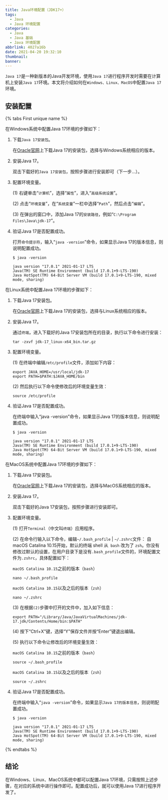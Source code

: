 ```yaml
---
title: Java环境配置（JDK17+）
tags:
  - Java
  - Java 环境配置
categories:
  - Java
  - Java 基础
  - Java 环境配置
abbrlink: 4027a16b
date: 2021-04-20 19:32:10
thumbnail:
banner:
---
```


`Java 17`是一种新版本的Java开发环境，使用`Java 17`进行程序开发时需要在计算机上安装`Java 17`环境。本文将介绍如何在`Windows、Linux、MacOS`中配置`Java 17`环境。

## 安装配置

{% tabs First unique name %}
<!-- tab Windows -->

在Windows系统中配置Java 17环境的步骤如下：

1. 下载`Java 17安装包`。

   在[Oracle官网](https://www.oracle.com/java/technologies/javase/jdk17-archive-downloads.html)上下载Java 17的安装包，选择与Windows系统相应的版本。

2. 安装Java 17。

   双击下载好的`Java 17安装包`，按照步骤进行安装即可（下一步...）。

3. 配置环境变量。

   (1) 右键单击“`计算机`”，选择“`属性`”，进入“`高级系统设置`”。

   (2) 点击“`环境变量`”，在“`系统变量`”一栏中选择“`Path`”，然后点击“`编辑`”。

   (3) 在弹出的窗口中，添加Java 17的`安装路径`，例如“`C:\Program Files\Java\jdk-17`”。

4. 验证Java 17是否配置成功。

   打开<i class="fa-solid fa-rectangle-terminal"></i>`命令提示符`，输入“`java -version`”命令，如果显示Java 17的版本信息，则说明配置成功。

   ```shell
   $ java -version
   
   java version "17.0.1" 2021-01-17 LTS
   Java(TM) SE Runtime Environment (build 17.0.1+9-LTS-190)
   Java HotSpot(TM) 64-Bit Server VM (build 17.0.1+9-LTS-190, mixed mode, sharing)
   ```

<!-- endtab -->

<!-- tab Linux -->

在Linux系统中配置Java 17环境的步骤如下：



1. 下载Java 17安装包。

   在[Oracle官网](https://www.oracle.com/java/technologies/javase/jdk17-archive-downloads.html)上下载Java 17的安装包，选择与Linux系统相应的版本。

2. 安装Java 17。

   通过<i class="fa-solid fa-rectangle-terminal"></i>`终端`，进入下载好的Java 17安装包所在的目录，执行以下命令进行安装：

   ```
   tar -zxvf jdk-17_linux-x64_bin.tar.gz
   ```

3. 配置环境变量。

   (1) 在终端中编辑`/etc/profile`文件，添加如下内容：

   ```
   export JAVA_HOME=/usr/local/jdk-17
   export PATH=$PATH:$JAVA_HOME/bin
   ```

   (2) 然后执行以下命令使修改后的环境变量生效：

   ```
   source /etc/profile
   ```

4. 验证Java 17是否配置成功。

   在终端中输入“java -version”命令，如果显示Java 17的版本信息，则说明配置成功。

   ```shell
   $ java -version
   
   java version "17.0.1" 2021-01-17 LTS
   Java(TM) SE Runtime Environment (build 17.0.1+9-LTS-190)
   Java HotSpot(TM) 64-Bit Server VM (build 17.0.1+9-LTS-190, mixed mode, sharing)
   ```

<!-- endtab -->

<!-- tab Macos-->

在MacOS系统中配置Java 17环境的步骤如下：

1. 下载Java 17安装包。

   在[Oracle官网](https://www.oracle.com/java/technologies/javase/jdk17-archive-downloads.html)上下载Java 17的安装包，选择与MacOS系统相应的版本。

2. 安装Java 17。

   双击下载好的Java 17安装包，按照步骤进行安装即可。

3. 配置环境变量。

   (1) 打开<i class="fa-solid fa-rectangle-terminal"></i>`Terminal`（中文叫`终端`）应用程序。

   (2) 在命令行输入以下命令，编辑`~/.bash_profile` | `~/.zshrc`文件：
   <i class="fa-solid fa-triangle-exclamation" style="color: #ffcf24;"></i> 自 macOS Catalina 10.15开始，默认的终端 shell 从` bash` 改为了 `zsh`。你没有修改过默认的设置，在用户目录下是没有`.bash_profile`文件的，环境配置文件为`.zshrc`，具体配置如下：

   `macOS Catalina 10.15`之前的版本（`bash`）

     ```shell
     nano ~/.bash_profile
     ```

   `macOS Catalina 10.15`以及之后的版本（`zsh`）

     ```shell
     nano ~/.zshrc
     ```

   (3) 在根据`(2)`步骤中打开的文件中，加入如下信息：

   ```
   export PATH="/Library/Java/JavaVirtualMachines/jdk-17.jdk/Contents/Home/bin:$PATH"
   ```

   (4) 按下“Ctrl+X”键，选择“Y”保存文件并按“Enter”键退出编辑。

   (5) 执行以下命令让修改后的环境变量生效：

   `macOS Catalina 10.15`之前的版本（`bash`）

   ```shell
   source ~/.bash_profile
   ```

   `macOS Catalina 10.15`以及之后的版本（`zsh`）

   ```shell
   source ~/.zshrc
   ```

4. 验证Java 17是否配置成功。

   在终端中输入“`java -version`”命令，如果显示`Java 17的版本信息`，则说明配置成功。

   ```shell
   $ java -version
   
   java version "17.0.1" 2021-01-17 LTS
   Java(TM) SE Runtime Environment (build 17.0.1+9-LTS-190)
   Java HotSpot(TM) 64-Bit Server VM (build 17.0.1+9-LTS-190, mixed mode, sharing)
   ```
   

<!-- endtab -->
{% endtabs %}

## 结论

在Windows、Linux、MacOS系统中都可以配置Java 17环境，只需按照上述步骤，在对应的系统中进行操作即可。配置成功后，就可以使用Java 17进行程序开发了。
